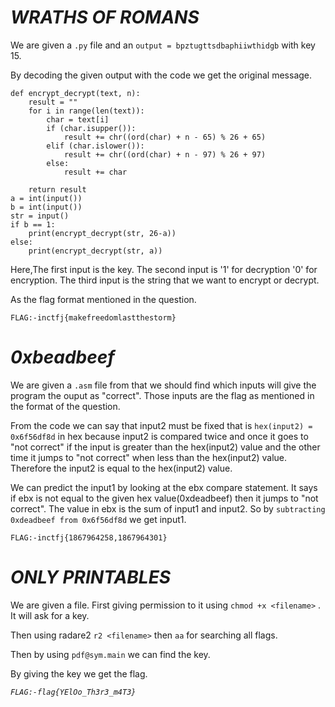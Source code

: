 # ***WRATHS OF ROMANS***

We are given a ``.py`` file and an ```output = bpztugttsdbaphiiwthidgb``` with key 15.

By decoding the given output with the code we get the original message.

```
def encrypt_decrypt(text, n):
    result = ""
    for i in range(len(text)):
        char = text[i]
        if (char.isupper()):
            result += chr((ord(char) + n - 65) % 26 + 65)
        elif (char.islower()):
            result += chr((ord(char) + n - 97) % 26 + 97)
        else:
            result += char

    return result
a = int(input())
b = int(input())
str = input()
if b == 1:
    print(encrypt_decrypt(str, 26-a))
else:
    print(encrypt_decrypt(str, a))
```
Here,The first input is the key.
The second input is '1' for decryption '0' for encryption.
The third input is the string that we want to encrypt or decrypt.

As the flag format mentioned in the question.

```FLAG:-inctfj{makefreedomlastthestorm}```

# ***0xbeadbeef***

We are given a ``.asm`` file from that we should find which inputs will give the program the ouput as "correct".
Those inputs are the flag as mentioned in the format of the question.

From the code we can say that input2 must be fixed that is ``hex(input2) = 0x6f56df8d`` in hex because input2 is compared twice and once it goes to "not correct" if the input is greater than the hex(input2) value and the other time it jumps to "not correct" when less than the hex(input2) value. Therefore the input2 is equal to the hex(input2) value.

We can predict the input1 by looking at the ebx compare statement. It says if ebx is not equal to the given hex value(0xdeadbeef) then it jumps to "not correct". The value in ebx is the sum of input1 and input2. So by ```subtracting 0xdeadbeef from 0x6f56df8d``` we get input1.

```FLAG:-inctfj{1867964258,1867964301}```

# ***ONLY PRINTABLES***

We are given a file. First giving permission to it using ```chmod +x <filename>``` . It will ask for a key.

Then using radare2 ```r2 <filename>``` then ``aa`` for searching all flags.

Then by using ```pdf@sym.main``` we can find the key.

By giving the key we get the flag.

*```FLAG:-flag{YElOo_Th3r3_m4T3}```*

